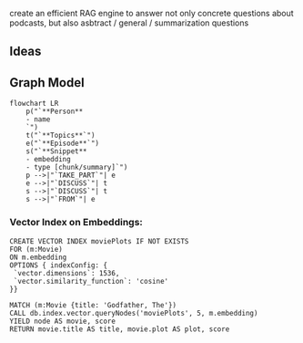 create an efficient RAG engine to answer not only concrete questions about podcasts, but also asbtract / general / summarization questions

## Ideas

## Graph Model

```mermaid
flowchart LR
	p("`**Person**
	- name
	`")
	t("`**Topics**`")
	e("`**Episode**`")
	s("`**Snippet**
	- embedding
	- type [chunk/summary]`")
	p -->|"`TAKE_PART`"| e
	e -->|"`DISCUSS`"| t
	s -->|"`DISCUSS`"| t
	s -->|"`FROM`"| e
```

### Vector Index on Embeddings:

```
CREATE VECTOR INDEX moviePlots IF NOT EXISTS
FOR (m:Movie)
ON m.embedding
OPTIONS { indexConfig: {
 `vector.dimensions`: 1536,
 `vector.similarity_function`: 'cosine'
}}
```

```
MATCH (m:Movie {title: 'Godfather, The'})
CALL db.index.vector.queryNodes('moviePlots', 5, m.embedding)
YIELD node AS movie, score
RETURN movie.title AS title, movie.plot AS plot, score
```